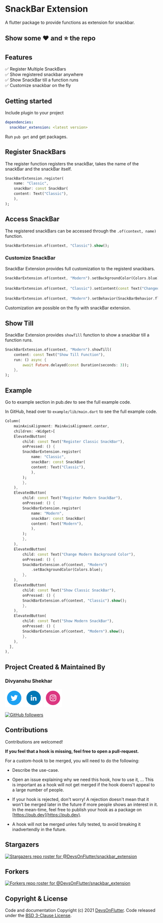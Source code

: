 # SnackBar Extension

A flutter package to provide functions as extension for snackbar.

## Show some :heart: and :star: the repo

## Features

✅ Register Multiple SnackBars </br>
✅ Show registered snackbar anywhere </br>
✅ Show SnackBar till a function runs </br>
✅ Customize snackbar on the fly </br>

## Getting started

Include plugin to your project

```yml
dependencies:
  snackbar_extension: <latest version>
```

Run `pub get` and get packages.

## Register SnackBars

The register function registers the snackBar, takes the name of the snackBar and the snackBar itself.

```dart
SnackBarExtension.register(
    name: "Classic",
    snackBar: const SnackBar(
    content: Text("Classic"),
    ),
);
```

## Access SnackBar

The registered snackBars can be accessed through the `.of(context, name)` function.

```dart
SnackBarExtension.of(context, "Classic").show();
```

### Customize SnackBar

SnackBar Extension provides full customization to the registerd snackbars.

```dart
SnackBarExtension.of(context, "Modern").setBackgroundColor(Colors.blue);

SnackBarExtension.of(context, "Classic").setContent(const Text("Changed Classic Text"));

SnackBarExtension.of(context, "Modern").setBehavior(SnackBarBehavior.floating);
```

Customization are possible on the fly with snackBar extension.

## Show Till

SnackBar Extension provides `showTill` function to show a snackbar till a function runs.

```dart
SnackBarExtension.of(context, "Modern").showTill(
    content: const Text("Show Till Function"),
    run: () async {
        await Future.delayed(const Duration(seconds: 3));
    },
);
```

## Example

Go to example section in pub.dev to see the full example code.

In GitHub, head over to `example/lib/main.dart` to see the full example code.

```dart
Column(
    mainAxisAlignment: MainAxisAlignment.center,
    children: <Widget>[
    ElevatedButton(
        child: const Text("Register Classic SnackBar"),
        onPressed: () {
        SnackBarExtension.register(
            name: "Classic",
            snackBar: const SnackBar(
            content: Text("Classic"),
            ),
        );
        },
    ),
    ElevatedButton(
        child: const Text("Register Modern SnackBar"),
        onPressed: () {
        SnackBarExtension.register(
            name: "Modern",
            snackBar: const SnackBar(
            content: Text("Modern"),
            ),
        );
        },
    ),
    ElevatedButton(
        child: const Text("Change Modern Background Color"),
        onPressed: () {
        SnackBarExtension.of(context, "Modern")
            .setBackgroundColor(Colors.blue);
        },
    ),
    ElevatedButton(
        child: const Text("Show Classic SnackBar"),
        onPressed: () {
        SnackBarExtension.of(context, "Classic").show();
        },
    ),
    ElevatedButton(
        child: const Text("Show Modern SnackBar"),
        onPressed: () {
        SnackBarExtension.of(context, "Modern").show();
        },
    ),
  ],
),
```

## Project Created & Maintained By

### Divyanshu Shekhar

<a href="https://twitter.com/dshekhar17"><img src="https://github.com/aritraroy/social-icons/blob/master/twitter-icon.png?raw=true" width="60"></a> <a href="https://in.linkedin.com/in/divyanshu-shekhar-a8a04a162"><img src="https://github.com/aritraroy/social-icons/blob/master/linkedin-icon.png?raw=true" width="60"></a> <a href="https://instagram.com/dshekhar17"><img src="https://github.com/aritraroy/social-icons/blob/master/instagram-icon.png?raw=true" width="60"></a>

[![GitHub followers](https://img.shields.io/github/followers/divshekhar.svg?style=social&label=Follow)](https://github.com/divshekhar/)

## Contributions

Contributions are welcomed!

**If you feel that a hook is missing, feel free to open a pull-request.**

For a custom-hook to be merged, you will need to do the following:

* Describe the use-case.

* Open an issue explaining why we need this hook, how to use it, ...
  This is important as a hook will not get merged if the hook doens't appeal to
  a large number of people.

* If your hook is rejected, don't worry! A rejection doesn't mean that it won't
  be merged later in the future if more people shows an interest in it.
  In the mean-time, feel free to publish your hook as a package on [https://pub.dev](https://pub.dev).

* A hook will not be merged unles fully tested, to avoid breaking it inadvertendly in the future.
  
## Stargazers

[![Stargazers repo roster for @DevsOnFlutter/snackbar_extension](https://reporoster.com/stars/dark/DevsOnFlutter/snackbar_extension)](https://github.com/DevsOnFlutter/snackbar_extension/stargazers)

## Forkers

[![Forkers repo roster for @DevsOnFlutter/snackbar_extension](https://reporoster.com/forks/dark/DevsOnFlutter/snackbar_extension)](https://github.com/DevsOnFlutter/snackbar_extension/network/members)

## Copyright & License

Code and documentation Copyright (c) 2021 [DevsOnFlutter](https://github.com/DevsOnFlutter). Code released under the [BSD 3-Clause License](./LICENSE).